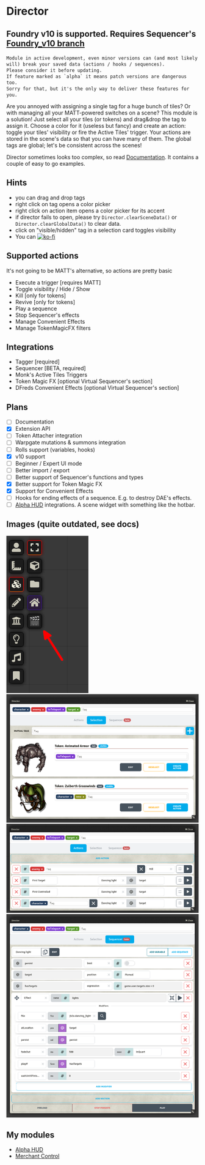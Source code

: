 # Director

## Foundry v10 is supported. Requires Sequencer's [Foundry_v10 branch](https://github.com/fantasycalendar/FoundryVTT-Sequencer/tree/Foundry_v10)


```
Module in active development, even minor versions can (and most likely will) break your saved data (actions / hooks / sequences).
Please consider it before updating.
If feature marked as `alpha` it means patch versions are dangerous too.
Sorry for that, but it's the only way to deliver these features for you.
```

Are you annoyed with assigning a single tag for a huge bunch of tiles? Or with managing all your MATT-powered switches on a scene? This module is a solution!
Just select all your tiles (or tokens) and drag&drop the tag to assign it. Choose a color for it (useless but fancy) and create an action: toggle your tiles' visibility or fire the Active Tiles' trigger. 
Your actions are stored in the scene's data so that you can have many of them. The global tags are global; let's be consistent across the scenes!

Director sometimes looks too complex, so read [Documentation](https://github.com/averrin/director/wiki/How-to-use.-With-examples.). It contains a couple of easy to go examples.

## Hints
- you can drag and drop tags
- right click on tag opens a color picker
- right click on action item opens a color picker for its accent
- if director fails to open, please try `Director.clearSceneData()` or `Director.clearGlobalData()` to clear data.
- click on "visible/hidden" tag in a selection card toggles visibility
- You can [![ko-fi](https://ko-fi.com/img/githubbutton_sm.svg)](https://ko-fi.com/averrin)

## Supported actions
It's not going to be MATT's alternative, so actions are pretty basic
- Execute a trigger [requires MATT]
- Toggle visibility / Hide / Show
- Kill [only for tokens]
- Revive [only for tokens]
- Play a sequence
- Stop Sequencer's effects
- Manage Convenient Effects
- Manage TokenMagicFX filters

## Integrations
* Tagger [required]
* Sequencer [BETA, required]
* Monk's Active Tiles Triggers
* Token Magic FX [optional Virtual Sequencer's section]
* DFreds Convenient Effects [optional Virtual Sequencer's section]

## Plans
- [ ] Documentation
- [X] Extension API
- [ ] Token Attacher integration
- [ ] Warpgate mutations & summons integration
- [ ] Rolls support (variables, hooks)
- [X] v10 support
- [ ] Beginner / Expert UI mode
- [ ] Better import / export
- [ ] Better support of Sequencer's functions and types
- [X] Better support for Token Magic FX
- [X] Support for Convenient Effects
- [ ] Hooks for ending effects of a sequence. E.g. to destroy DAE's effects.
- [ ] [Alpha HUD](https://github.com/averrin/alpha-hud) integrations. A scene widget with something like the hotbar.

## Images (quite outdated, see docs)
![toolbar](/assets/toolbar.png)
![selection](/assets/selection.png)
![actions](/assets/actions.png)
![sequencer](/assets/sequencer.png)

## My modules
- [Alpha HUD](https://github.com/averrin/alpha-hud)
- [Merchant Control](https://github.com/averrin/merchant-control)
